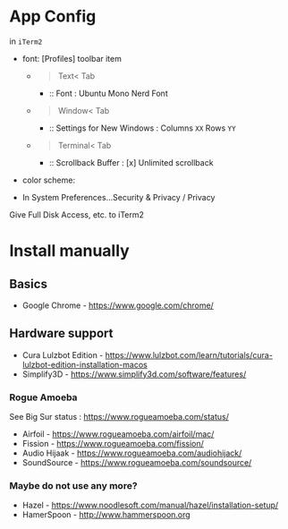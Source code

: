 App Config
==========

in `iTerm2`

-	font: \[Profiles] toolbar item
	-	>Text< Tab
		-	:: Font : Ubuntu Mono Nerd Font
	-	>Window< Tab
		-	:: Settings for New Windows : Columns `XX` Rows `YY`
	-	>Terminal< Tab
		-	:: Scrollback Buffer : [x] Unlimited scrollback
-	color scheme:

- In System Preferences...Security & Privacy / Privacy

Give Full Disk Access, etc. to iTerm2

Install manually
================

Basics
------

-	Google Chrome - https://www.google.com/chrome/

Hardware support
----------------

-	Cura Lulzbot Edition - https://www.lulzbot.com/learn/tutorials/cura-lulzbot-edition-installation-macos
-	Simplify3D - https://www.simplify3d.com/software/features/

### Rogue Amoeba

See Big Sur status : https://www.rogueamoeba.com/status/

-	Airfoil - https://www.rogueamoeba.com/airfoil/mac/
-	Fission - https://www.rogueamoeba.com/fission/
-	Audio Hijaak - https://www.rogueamoeba.com/audiohijack/
-	SoundSource - https://www.rogueamoeba.com/soundsource/

### Maybe do not use any more?

-	Hazel - https://www.noodlesoft.com/manual/hazel/installation-setup/
-	HamerSpoon - http://www.hammerspoon.org
